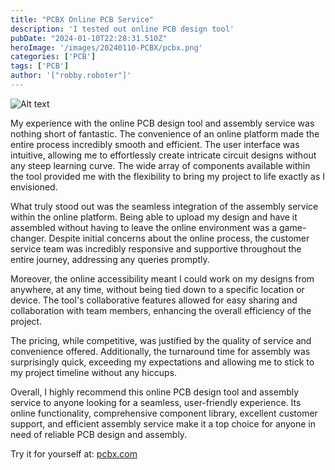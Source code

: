 ```yaml
---
title: "PCBX Online PCB Service"
description: 'I tested out online PCB design tool'
pubDate: "2024-01-10T22:28:31.510Z"
heroImage: '/images/20240110-PCBX/pcbx.png'
categories: ['PCB']
tags: ['PCB']
author: '["robby.roboter"]'
---
```


![Alt text](/images/20240110-PCBX/pcbx-3d.jpg)

My experience with the online PCB design tool and assembly service was nothing short of fantastic. The convenience of an online platform made the entire process incredibly smooth and efficient. The user interface was intuitive, allowing me to effortlessly create intricate circuit designs without any steep learning curve. The wide array of components available within the tool provided me with the flexibility to bring my project to life exactly as I envisioned.

What truly stood out was the seamless integration of the assembly service within the online platform. Being able to upload my design and have it assembled without having to leave the online environment was a game-changer. Despite initial concerns about the online process, the customer service team was incredibly responsive and supportive throughout the entire journey, addressing any queries promptly.

Moreover, the online accessibility meant I could work on my designs from anywhere, at any time, without being tied down to a specific location or device. The tool's collaborative features allowed for easy sharing and collaboration with team members, enhancing the overall efficiency of the project.

The pricing, while competitive, was justified by the quality of service and convenience offered. Additionally, the turnaround time for assembly was surprisingly quick, exceeding my expectations and allowing me to stick to my project timeline without any hiccups.

Overall, I highly recommend this online PCB design tool and assembly service to anyone looking for a seamless, user-friendly experience. Its online functionality, comprehensive component library, excellent customer support, and efficient assembly service make it a top choice for anyone in need of reliable PCB design and assembly.

Try it for yourself at: [pcbx.com](https://www.pcbx.com/?mtm_campaign=Aleksei%20Prokopov)